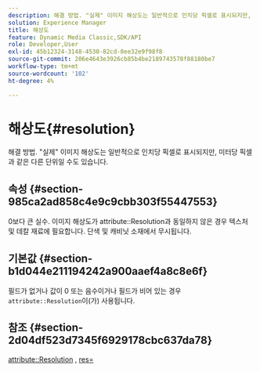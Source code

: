```yaml
---
description: 해결 방법. "실제" 이미지 해상도는 일반적으로 인치당 픽셀로 표시되지만, 미터당 픽셀과 같은 다른 단위일 수도 있습니다.
solution: Experience Manager
title: 해상도
feature: Dynamic Media Classic,SDK/API
role: Developer,User
exl-id: 45b12324-3148-4530-82cd-0ee32e9f98f8
source-git-commit: 206e4643e3926cb85b4be2189743578f88180be7
workflow-type: tm+mt
source-wordcount: '102'
ht-degree: 4%

---
```


# 해상도{#resolution}

해결 방법. &quot;실제&quot; 이미지 해상도는 일반적으로 인치당 픽셀로 표시되지만, 미터당 픽셀과 같은 다른 단위일 수도 있습니다.

## 속성 {#section-985ca2ad858c4e9c9cbb303f55447553}

0보다 큰 실수. 이미지 해상도가 attribute::Resolution과 동일하지 않은 경우 텍스처 및 데칼 재료에 필요합니다. 단색 및 캐비닛 소재에서 무시됩니다.

## 기본값 {#section-b1d044e211194242a900aaef4a8c8e6f}

필드가 없거나 값이 0 또는 음수이거나 필드가 비어 있는 경우 `attribute::Resolution`이(가) 사용됩니다.

## 참조 {#section-2d04df523d7345f6929178cbc637da78}

[attribute::Resolution](../../../../../ir-api/material-cat/image-rendering-api-ref/c-ir-material-catalog/c-ir-material-data-reference/r-ir-resolution-dataref.md#reference-09fe14e6bfbf4db6b7f4369fffecc806) , [res=](../../../../../ir-api/http-protocol/image-rendering-api-ref/c-ir-http-protocol-ref/c-ir-http-protocol-command-reference/r-ir-res.md#reference-0ad9de8887144c83a6db97b4994f7c04)
